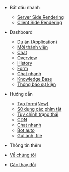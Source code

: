 - Bắt đầu nhanh
  - [Server Side Rendering](vi/embed-ssr.md)
  - [Client Side Rendering](vi/embed-csr.md)
- Dashboard
  - [Dự án (Application)](vi/project/index.md)
  - [Mời thành viên](vi/project/invite_user.md)
  - [Chat](plugins.md)
  - [Overview](write-a-plugin.md)
  - [History](markdown.md)
  - [Form](language-highlight.md)
  - [Chat nhanh](language-highlight.md)
  - [Knowledge Base](language-highlight.md)
  - [Thông báo sự kiện](language-highlight.md)
- Hướng dẫn

  - [Tạo form(New)](vi/project/form)
  - [Sử dụng các phím tắt](helpers.md)
  - [Tùy chỉnh trạng thái](vue.md)
  - [CDN](cdn.md)
  - [Chat nhanh](pwa.md)
  - [Bot auto](ssr.md)
  - [Gửi ảnh, file](embed-files.md)

- Thông tin thêm
- [Về chúng tôi](awesome.md)
- [Các thay đổi](changelog.md)
